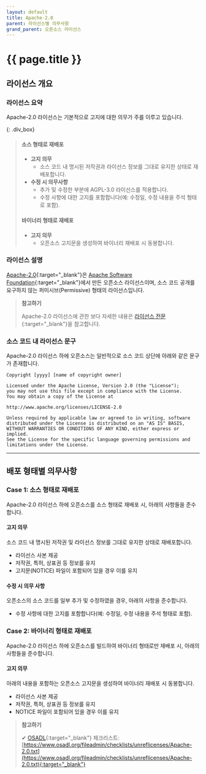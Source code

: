 ```yaml
---
layout: default
title: Apache-2.0
parent: 라이선스별 의무사항
grand_parent: 오픈소스 라이선스
---
```

# {{ page.title }}


## 라이선스 개요

### 라이선스 요약

Apache-2.0 라이선스는 기본적으로 고지에 대한 의무가 주를 이루고 있습니다.


{: .div_box}
> #### 소스 형태로 재배포
> - **고지 의무**
>   - 소스 코드 내 명시된 저작권과 라이선스 정보를 그대로 유지한 상태로 재배포합니다.<br>
> - **수정 시 의무사항**
>   - 추가 및 수정한 부분에 AGPL-3.0 라이선스를 적용합니다.<br>
>   - 수정 사항에 대한 고지를 포함합니다(예: 수정일, 수정 내용을 주석 형태로 포함).<br>
>
> #### 바이너리 형태로 재배포
> - **고지 의무**
>   - 오픈소스 고지문을 생성하여 바이너리 재배포 시 동봉합니다.  
>


### 라이선스 설명
[Apache-2.0](https://opensource.org/licenses/Apache-2.0){:target="_blank"}은 [Apache Software Foundation](https://www.apache.org/){:target="_blank"}에서 만든 오픈소스 라이선스이며, 소스 코드 공개를 요구하지 않는 퍼미시브(Permissive) 형태의 라이선스입니다.

>  **참고하기**
>
>  Apache-2.0 라이선스에 관한 보다 자세한 내용은 [라이선스 전문](https://opensource.org/licenses/Apache-2.0){:target="_blank"}을 참고합니다.


### 소스 코드 내 라이선스 문구
Apache-2.0 라이선스 하에 오픈소스는 일반적으로 소스 코드 상단에 아래와 같은 문구가 존재합니다.


```
Copyright [yyyy] [name of copyright owner]
  
Licensed under the Apache License, Version 2.0 (the "License");
you may not use this file except in compliance with the License.
You may obtain a copy of the License at
  
http://www.apache.org/licenses/LICENSE-2.0
  
Unless required by applicable law or agreed to in writing, software
distributed under the License is distributed on an "AS IS" BASIS,
WITHOUT WARRANTIES OR CONDITIONS OF ANY KIND, either express or implied.
See the License for the specific language governing permissions and
limitations under the License.
```

----

## 배포 형태별 의무사항
### Case 1: 소스 형태로 재배포

Apache-2.0 라이선스 하에 오픈소스를 소스 형태로 재배포 시, 아래의 사항들을 준수합니다.


#### 고지 의무
소스 코드 내 명시된 저작권 및 라이선스 정보를 그대로 유지한 상태로 재배포합니다.

- 라이선스 사본 제공
- 저작권, 특허, 상표권 등 정보를 유지
- 고지문(NOTICE) 파일이 포함되어 있을 경우 이를 유지


#### 수정 시 의무 사항 
오픈소스의 소스 코드를 일부 추가 및 수정하였을 경우, 아래의 사항을 준수합니다.

- 수정 사항에 대한 고지를 포함합니다(예: 수정일, 수정 내용을 주석 형태로 포함).
 

### Case 2: 바이너리 형태로 재배포
Apache-2.0 라이선스 하에 오픈소스를 빌드하여 바이너리 형태로만 재배포 시, 아래의 사항들을 준수합니다.  


#### 고지 의무

아래의 내용을 포함하는 오픈소스 고지문을 생성하여 바이너리 재배포 시 동봉합니다.

- 라이선스 사본 제공
- 저작권, 특허, 상표권 등 정보를 유지
- NOTICE 파일이 포함되어 있을 경우 이를 유지


>  **참고하기**
>
> ✔︎ [OSADL](https://www.osadl.org/){:target="_blank"} 체크리스트: [https://www.osadl.org/fileadmin/checklists/unreflicenses/Apache-2.0.txt](https://www.osadl.org/fileadmin/checklists/unreflicenses/Apache-2.0.txt){:target="_blank"}

